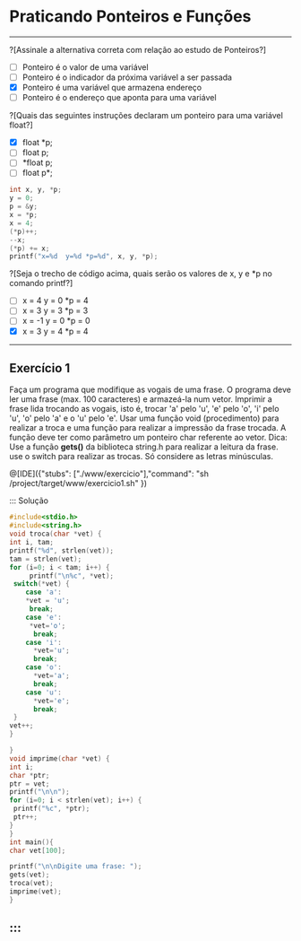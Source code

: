 # Praticando Ponteiros e Funções
---
?[Assinale a alternativa correta com relação ao estudo de Ponteiros?]
-[ ] Ponteiro é o valor de uma variável 
-[ ] Ponteiro é o indicador da próxima variável a ser passada
-[x] Ponteiro é uma variável que armazena endereço
-[ ] Ponteiro é o endereço que aponta para uma variável

?[Quais das seguintes instruções declaram um ponteiro para uma variável float?]
-[x] float *p; 
-[ ] float p;
-[ ] *float p;
-[ ] float p*;

```C
int x, y, *p;
y = 0;
p = &y;
x = *p;
x = 4;
(*p)++;
--x;
(*p) += x;
printf("x=%d  y=%d *p=%d", x, y, *p);
```
?[Seja o trecho de código acima, quais serão os valores de x, y e *p no comando printf?]
-[ ] x = 4  y = 0 *p = 4
-[ ] x = 3  y = 3 *p = 3
-[ ] x = -1 y = 0 *p = 0
-[x] x = 3  y = 4 *p = 4

---
Exercício 1
---
Faça um programa que modifique as vogais de uma frase. O programa deve ler uma frase (max. 100 caracteres) e armazeá-la num vetor. Imprimir a frase lida trocando as vogais, isto é, trocar 'a' pelo 'u',  'e' pelo 'o', 'i' pelo 'u', 'o' pelo 'a' e o 'u' pelo 'e'. Usar uma função void (procedimento) para realizar a troca e uma função para realizar a impressão da frase trocada. A função deve ter como parâmetro um ponteiro char referente ao vetor. Dica: Use a função <b>gets()</b> da biblioteca string.h para realizar a leitura da frase. use o switch para realizar as trocas. Só considere as letras minúsculas.


@[IDE]({"stubs": ["./www/exercicio"],"command": "sh /project/target/www/exercicio1.sh"
})


::: Solução

``` C
#include<stdio.h>
#include<string.h>
void troca(char *vet) {
int i, tam;
printf("%d", strlen(vet));
tam = strlen(vet);
for (i=0; i < tam; i++) {
     printf("\n%c", *vet);
 switch(*vet) {
    case 'a':
    *vet = 'u';
     break;
    case 'e':
     *vet='o';
      break;
    case 'i':
      *vet='u';
      break;
    case 'o':
      *vet='a';
      break;
    case 'u':
      *vet='e';
      break;
 }
vet++;
}

}
void imprime(char *vet) {
int i;
char *ptr;
ptr = vet;
printf("\n\n");
for (i=0; i < strlen(vet); i++) {
 printf("%c", *ptr);
 ptr++;
}
}
int main(){
char vet[100];

printf("\n\nDigite uma frase: ");
gets(vet);
troca(vet);
imprime(vet);
}

```
:::
----

